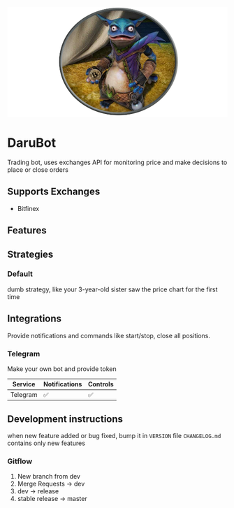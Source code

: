 <p style="display: flex;   align-items: center;  justify-content: center;">
    <a href="https://github.com/leporel/darubot"><img src="./assets/logo.png" width="850" alt="Website link"></a>
</p>

# DaruBot

Trading bot, uses exchanges API for monitoring price and make decisions to place or close orders

## Supports Exchanges

* Bitfinex

## Features

## Strategies

### Default

dumb strategy, like your 3-year-old sister saw the price chart for the first time

## Integrations

Provide notifications and commands like start/stop, close all positions.  

### Telegram

Make your own bot and provide token

| Service          | Notifications     | Controls |
| - | - | - |
| Telegram       |  ✅      |  ✅  |

## Development instructions

when new feature added or bug fixed, bump it in `VERSION` file
`CHANGELOG.md` contains only new features

### Gitflow
1. New branch from dev  
1. Merge Requests -> dev  
1. dev -> release  
1. stable release -> master  

